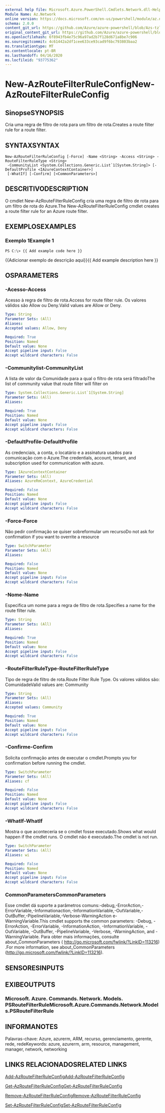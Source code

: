 ```yaml
---
external help file: Microsoft.Azure.PowerShell.Cmdlets.Network.dll-Help.xml
Module Name: Az.Network
online version: https://docs.microsoft.com/en-us/powershell/module/az.network/new-azroutefilterruleconfig
schema: 2.0.0
content_git_url: https://github.com/Azure/azure-powershell/blob/Azs-tzl/src/Network/Network/help/New-AzRouteFilterRuleConfig.md
original_content_git_url: https://github.com/Azure/azure-powershell/blob/Azs-tzl/src/Network/Network/help/New-AzRouteFilterRuleConfig.md
ms.openlocfilehash: 6f8943fb4e75c96a97ad2b7f128d671a8be7c906
ms.sourcegitcommit: 4c61442a2df1cee633ce93cad9f6bc793803baa2
ms.translationtype: MT
ms.contentlocale: pt-BR
ms.lasthandoff: 04/16/2020
ms.locfileid: "93775362"
---
```

# <span data-ttu-id="b7948-101">New-AzRouteFilterRuleConfig</span><span class="sxs-lookup"><span data-stu-id="b7948-101">New-AzRouteFilterRuleConfig</span></span>

## <span data-ttu-id="b7948-102">Sinopse</span><span class="sxs-lookup"><span data-stu-id="b7948-102">SYNOPSIS</span></span>
<span data-ttu-id="b7948-103">Cria uma regra de filtro de rota para um filtro de rota.</span><span class="sxs-lookup"><span data-stu-id="b7948-103">Creates a route filter rule for a route filter.</span></span>

## <span data-ttu-id="b7948-104">SYNTAX</span><span class="sxs-lookup"><span data-stu-id="b7948-104">SYNTAX</span></span>

```
New-AzRouteFilterRuleConfig [-Force] -Name <String> -Access <String> -RouteFilterRuleType <String>
 -CommunityList <System.Collections.Generic.List`1[System.String]> [-DefaultProfile <IAzureContextContainer>]
 [-WhatIf] [-Confirm] [<CommonParameters>]
```

## <span data-ttu-id="b7948-105">DESCRITIVO</span><span class="sxs-lookup"><span data-stu-id="b7948-105">DESCRIPTION</span></span>
<span data-ttu-id="b7948-106">O cmdlet New-AzRouteFilterRuleConfig cria uma regra de filtro de rota para um filtro de rota do Azure.</span><span class="sxs-lookup"><span data-stu-id="b7948-106">The New-AzRouteFilterRuleConfig cmdlet creates a route filter rule for an Azure route filter.</span></span>

## <span data-ttu-id="b7948-107">EXEMPLOS</span><span class="sxs-lookup"><span data-stu-id="b7948-107">EXAMPLES</span></span>

### <span data-ttu-id="b7948-108">Exemplo 1</span><span class="sxs-lookup"><span data-stu-id="b7948-108">Example 1</span></span>
```
PS C:\> {{ Add example code here }}
```

<span data-ttu-id="b7948-109">{{Adicionar exemplo de descrição aqui}}</span><span class="sxs-lookup"><span data-stu-id="b7948-109">{{ Add example description here }}</span></span>

## <span data-ttu-id="b7948-110">OS</span><span class="sxs-lookup"><span data-stu-id="b7948-110">PARAMETERS</span></span>

### <span data-ttu-id="b7948-111">-Acesso</span><span class="sxs-lookup"><span data-stu-id="b7948-111">-Access</span></span>
<span data-ttu-id="b7948-112">Acesso à regra de filtro de rota.</span><span class="sxs-lookup"><span data-stu-id="b7948-112">Access for route filter rule.</span></span>
<span data-ttu-id="b7948-113">Os valores válidos são Allow ou Deny.</span><span class="sxs-lookup"><span data-stu-id="b7948-113">Valid values are Allow or Deny.</span></span>

```yaml
Type: String
Parameter Sets: (All)
Aliases: 
Accepted values: Allow, Deny

Required: True
Position: Named
Default value: None
Accept pipeline input: False
Accept wildcard characters: False
```

### <span data-ttu-id="b7948-114">-Communitylist</span><span class="sxs-lookup"><span data-stu-id="b7948-114">-CommunityList</span></span>
<span data-ttu-id="b7948-115">A lista de valor da Comunidade para a qual o filtro de rota será filtrado</span><span class="sxs-lookup"><span data-stu-id="b7948-115">The list of community value that route filter will filter on</span></span>

```yaml
Type: System.Collections.Generic.List`1[System.String]
Parameter Sets: (All)
Aliases: 

Required: True
Position: Named
Default value: None
Accept pipeline input: False
Accept wildcard characters: False
```

### <span data-ttu-id="b7948-116">-DefaultProfile</span><span class="sxs-lookup"><span data-stu-id="b7948-116">-DefaultProfile</span></span>
<span data-ttu-id="b7948-117">As credenciais, a conta, o locatário e a assinatura usados para comunicação com o Azure.</span><span class="sxs-lookup"><span data-stu-id="b7948-117">The credentials, account, tenant, and subscription used for communication with azure.</span></span>

```yaml
Type: IAzureContextContainer
Parameter Sets: (All)
Aliases: AzureRmContext, AzureCredential

Required: False
Position: Named
Default value: None
Accept pipeline input: False
Accept wildcard characters: False
```

### <span data-ttu-id="b7948-118">-Force</span><span class="sxs-lookup"><span data-stu-id="b7948-118">-Force</span></span>
<span data-ttu-id="b7948-119">Não pedir confirmação se quiser sobreformular um recurso</span><span class="sxs-lookup"><span data-stu-id="b7948-119">Do not ask for confirmation if you want to overrite a resource</span></span>

```yaml
Type: SwitchParameter
Parameter Sets: (All)
Aliases: 

Required: False
Position: Named
Default value: None
Accept pipeline input: False
Accept wildcard characters: False
```

### <span data-ttu-id="b7948-120">-Nome</span><span class="sxs-lookup"><span data-stu-id="b7948-120">-Name</span></span>
<span data-ttu-id="b7948-121">Especifica um nome para a regra de filtro de rota.</span><span class="sxs-lookup"><span data-stu-id="b7948-121">Specifies a name for the route filter rule.</span></span>

```yaml
Type: String
Parameter Sets: (All)
Aliases: 

Required: True
Position: Named
Default value: None
Accept pipeline input: False
Accept wildcard characters: False
```

### <span data-ttu-id="b7948-122">-RouteFilterRuleType</span><span class="sxs-lookup"><span data-stu-id="b7948-122">-RouteFilterRuleType</span></span>
<span data-ttu-id="b7948-123">Tipo de regra de filtro de rota.</span><span class="sxs-lookup"><span data-stu-id="b7948-123">Route Filter Rule Type.</span></span>
<span data-ttu-id="b7948-124">Os valores válidos são: Comunidade</span><span class="sxs-lookup"><span data-stu-id="b7948-124">Valid values are: Community</span></span>

```yaml
Type: String
Parameter Sets: (All)
Aliases: 
Accepted values: Community

Required: True
Position: Named
Default value: None
Accept pipeline input: False
Accept wildcard characters: False
```

### <span data-ttu-id="b7948-125">-Confirme</span><span class="sxs-lookup"><span data-stu-id="b7948-125">-Confirm</span></span>
<span data-ttu-id="b7948-126">Solicita confirmação antes de executar o cmdlet.</span><span class="sxs-lookup"><span data-stu-id="b7948-126">Prompts you for confirmation before running the cmdlet.</span></span>

```yaml
Type: SwitchParameter
Parameter Sets: (All)
Aliases: cf

Required: False
Position: Named
Default value: None
Accept pipeline input: False
Accept wildcard characters: False
```

### <span data-ttu-id="b7948-127">-WhatIf</span><span class="sxs-lookup"><span data-stu-id="b7948-127">-WhatIf</span></span>
<span data-ttu-id="b7948-128">Mostra o que aconteceria se o cmdlet fosse executado.</span><span class="sxs-lookup"><span data-stu-id="b7948-128">Shows what would happen if the cmdlet runs.</span></span> <span data-ttu-id="b7948-129">O cmdlet não é executado.</span><span class="sxs-lookup"><span data-stu-id="b7948-129">The cmdlet is not run.</span></span>

```yaml
Type: SwitchParameter
Parameter Sets: (All)
Aliases: wi

Required: False
Position: Named
Default value: None
Accept pipeline input: False
Accept wildcard characters: False
```

### <span data-ttu-id="b7948-130">CommonParameters</span><span class="sxs-lookup"><span data-stu-id="b7948-130">CommonParameters</span></span>
<span data-ttu-id="b7948-131">Esse cmdlet dá suporte a parâmetros comuns:-debug,-ErrorAction,-ErrorVariable,-Informationaction,-InformationVariable,-OutVariable,-OutBuffer,-PipelineVariable,-Verbose-WarningAction e-WarningVariable.</span><span class="sxs-lookup"><span data-stu-id="b7948-131">This cmdlet supports the common parameters: -Debug, -ErrorAction, -ErrorVariable, -InformationAction, -InformationVariable, -OutVariable, -OutBuffer, -PipelineVariable, -Verbose, -WarningAction, and -WarningVariable.</span></span> <span data-ttu-id="b7948-132">Para obter mais informações, consulte about_CommonParameters ( http://go.microsoft.com/fwlink/?LinkID=113216) .</span><span class="sxs-lookup"><span data-stu-id="b7948-132">For more information, see about_CommonParameters (http://go.microsoft.com/fwlink/?LinkID=113216).</span></span>

## <span data-ttu-id="b7948-133">SENSORES</span><span class="sxs-lookup"><span data-stu-id="b7948-133">INPUTS</span></span>

## <span data-ttu-id="b7948-134">EXIBE</span><span class="sxs-lookup"><span data-stu-id="b7948-134">OUTPUTS</span></span>

### <span data-ttu-id="b7948-135">Microsoft. Azure. Commands. Network. Models. PSRouteFilterRule</span><span class="sxs-lookup"><span data-stu-id="b7948-135">Microsoft.Azure.Commands.Network.Models.PSRouteFilterRule</span></span>

## <span data-ttu-id="b7948-136">INFORMA</span><span class="sxs-lookup"><span data-stu-id="b7948-136">NOTES</span></span>
<span data-ttu-id="b7948-137">Palavras-chave: Azure, azurerm, ARM, recurso, gerenciamento, gerente, rede, rede</span><span class="sxs-lookup"><span data-stu-id="b7948-137">Keywords: azure, azurerm, arm, resource, management, manager, network, networking</span></span>

## <span data-ttu-id="b7948-138">LINKS RELACIONADOS</span><span class="sxs-lookup"><span data-stu-id="b7948-138">RELATED LINKS</span></span>

[<span data-ttu-id="b7948-139">Add-AzRouteFilterRuleConfig</span><span class="sxs-lookup"><span data-stu-id="b7948-139">Add-AzRouteFilterRuleConfig</span></span>](./Add-AzRouteFilterRuleConfig.md)

[<span data-ttu-id="b7948-140">Get-AzRouteFilterRuleConfig</span><span class="sxs-lookup"><span data-stu-id="b7948-140">Get-AzRouteFilterRuleConfig</span></span>](./Get-AzRouteFilterRuleConfig.md)

[<span data-ttu-id="b7948-141">Remove-AzRouteFilterRuleConfig</span><span class="sxs-lookup"><span data-stu-id="b7948-141">Remove-AzRouteFilterRuleConfig</span></span>](./Remove-AzRouteFilterRuleConfig.md)

[<span data-ttu-id="b7948-142">Set-AzRouteFilterRuleConfig</span><span class="sxs-lookup"><span data-stu-id="b7948-142">Set-AzRouteFilterRuleConfig</span></span>](./Set-AzRouteFilterRuleConfig.md)

